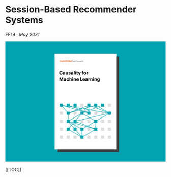 # Session-Based Recommender Systems

FF19 · _May 2021_

![](figures/ff19-cover-splash.png)

[[TOC]]
